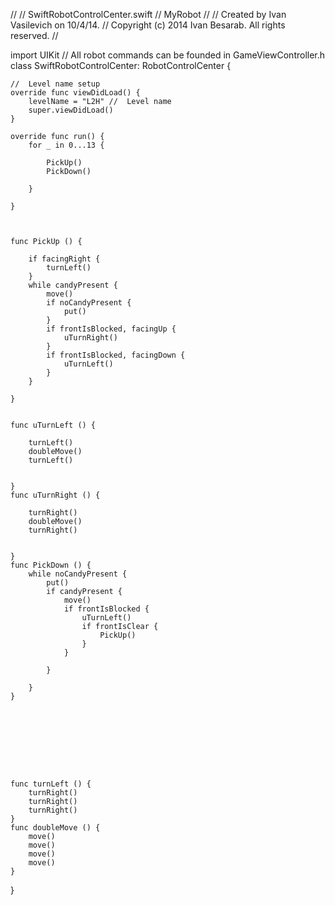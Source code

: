 //
//  SwiftRobotControlCenter.swift
//  MyRobot
//
//  Created by Ivan Vasilevich on 10/4/14.
//  Copyright (c) 2014 Ivan Besarab. All rights reserved.
//

import UIKit
//  All robot commands can be founded in GameViewController.h
class SwiftRobotControlCenter: RobotControlCenter {
    
    //  Level name setup
    override func viewDidLoad() {
        levelName = "L2H" //  Level name
        super.viewDidLoad()
    }
    
    override func run() {
        for _ in 0...13 {
            
            PickUp()
            PickDown()
            
        }
        
    }
    
    
    
    func PickUp () {
        
        if facingRight {
            turnLeft()
        }
        while candyPresent {
            move()
            if noCandyPresent {
                put()
            }
            if frontIsBlocked, facingUp {
                uTurnRight()
            }
            if frontIsBlocked, facingDown {
                uTurnLeft()
            }
        }
        
    }
    
    
    func uTurnLeft () {
        
        turnLeft()
        doubleMove()
        turnLeft()
        
        
    }
    func uTurnRight () {
        
        turnRight()
        doubleMove()
        turnRight()
        
        
    }
    func PickDown () {
        while noCandyPresent {
            put()
            if candyPresent {
                move()
                if frontIsBlocked {
                    uTurnLeft()
                    if frontIsClear {
                        PickUp()
                    }
                }
                
            }
            
        }
    }
    
    
    
    
    
    
    
    
    
    func turnLeft () {
        turnRight()
        turnRight()
        turnRight()
    }
    func doubleMove () {
        move()
        move()
        move()
        move()
    }
}


